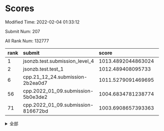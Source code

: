 # Scores

Modified Time: 2022-02-04 01:33:12

Submit Num: 207

All Rank Num: 132777

| rank |               submit               |       score        |       sigma        | pk_num |
| :--- | :--------------------------------- | :----------------- | :----------------- | :----- |
| 1    | jsonzb.test.submission_level_4     | 1013.4892044863024 | 0.7989361807445692 | 2565   |
| 2    | jsonzb.test.test_1                 | 1012.489408095733  | 0.7936268017011098 | 2567   |
| 6    | cpp.21_12_24.submission-2b2ea0d7   | 1011.5279091469695 | 0.8079033142709839 | 2566   |
| 56   | cpp.2022_01_09.submission-5b0e3de2 | 1004.6834781238774 | 0.7218346652665031 | 2577   |
| 71   | cpp.2022_01_09.submission-816672bd | 1003.6908657393363 | 0.7112149242710462 | 2561   |


<details>
<summary>全部</summary>

| rank |                 submit                 |       score        |       sigma        | pk_num |
| :--- | :------------------------------------- | :----------------- | :----------------- | :----- |
| 1    | jsonzb.test.submission_level_4         | 1013.4892044863024 | 0.7989361807445692 | 2565   |
| 2    | jsonzb.test.test_1                     | 1012.489408095733  | 0.7936268017011098 | 2567   |
| 3    | gobigger.level_3.submission_level_3_14 | 1012.1736681949859 | 0.7578980919232291 | 2566   |
| 4    | gobigger.level_3.submission_level_3_18 | 1011.9750059075719 | 0.79687480109068   | 2564   |
| 5    | gobigger.level_3.submission_level_3_3  | 1011.7218754063668 | 0.7644688099195738 | 2571   |
| 6    | cpp.21_12_24.submission-2b2ea0d7       | 1011.5279091469695 | 0.8079033142709839 | 2566   |
| 7    | gobigger.level_3.submission_level_3_37 | 1011.4360003456113 | 0.7653676594516087 | 2562   |
| 8    | gobigger.level_3.submission_level_3_35 | 1011.2537476180678 | 0.7587169668152517 | 2569   |
| 9    | gobigger.level_3.submission_level_3_25 | 1011.1463809571545 | 0.7782365799713618 | 2564   |
| 10   | gobigger.level_3.submission_level_3_49 | 1011.1428215736755 | 0.7889642145801328 | 2564   |
| 11   | gobigger.level_3.submission_level_3_48 | 1011.0921225448429 | 0.7474548110895295 | 2566   |
| 12   | gobigger.level_3.submission_level_3_38 | 1011.0634592187528 | 0.7651053171830973 | 2563   |
| 13   | gobigger.level_3.submission_level_3_6  | 1010.9702099003035 | 0.7645015907180328 | 2570   |
| 14   | gobigger.level_3.submission_level_3_16 | 1010.9376785092198 | 0.775724059035961  | 2569   |
| 15   | gobigger.level_3.submission_level_3_32 | 1010.9135037142249 | 0.7598281994165764 | 2569   |
| 16   | gobigger.level_3.submission_level_3_15 | 1010.8443607146514 | 0.7685005421026566 | 2565   |
| 17   | gobigger.level_3.submission_level_3_26 | 1010.8276093274843 | 0.7748670726210969 | 2565   |
| 18   | gobigger.level_3.submission_level_3_41 | 1010.6861564614024 | 0.7632258173377996 | 2568   |
| 19   | gobigger.level_3.submission_level_3_0  | 1010.3602308781044 | 0.7502206469193514 | 2561   |
| 20   | gobigger.level_3.submission_level_3_34 | 1010.3479948495687 | 0.7679058683581403 | 2565   |
| 21   | gobigger.level_3.submission_level_3_10 | 1010.3241127852544 | 0.7497036822264531 | 2568   |
| 22   | gobigger.level_3.submission_level_3_20 | 1010.3121821579883 | 0.7567745925827414 | 2562   |
| 23   | gobigger.level_3.submission_level_3_24 | 1010.2610530685027 | 0.7716416055741125 | 2559   |
| 24   | gobigger.level_3.submission_level_3_29 | 1010.2271027018552 | 0.7445536157461667 | 2563   |
| 25   | gobigger.level_3.submission_level_3_28 | 1010.2256012539807 | 0.760473177568591  | 2563   |
| 26   | gobigger.level_3.submission_level_3_30 | 1010.2033690829816 | 0.7381720949215252 | 2562   |
| 27   | gobigger.level_3.submission_level_3_40 | 1010.1278239387775 | 0.7544401899982999 | 2568   |
| 28   | gobigger.level_3.submission_level_3_7  | 1010.0435931551668 | 0.7694360069943775 | 2565   |
| 29   | gobigger.level_3.submission_level_3_44 | 1010.0306410164461 | 0.7805234322332627 | 2569   |
| 30   | gobigger.level_3.submission_level_3_11 | 1009.9413850852379 | 0.7643869839981671 | 2567   |
| 31   | gobigger.level_3.submission_level_3_1  | 1009.9280733660788 | 0.7441646568555971 | 2564   |
| 32   | gobigger.level_3.submission_level_3_46 | 1009.8610058709485 | 0.7432036611441004 | 2569   |
| 33   | gobigger.level_3.submission_level_3_36 | 1009.8074205815794 | 0.7605221461449934 | 2566   |
| 34   | gobigger.level_3.submission_level_3_13 | 1009.801227038103  | 0.7582395303015973 | 2569   |
| 35   | gobigger.level_3.submission_level_3_4  | 1009.745743646901  | 0.7671036450573069 | 2563   |
| 36   | gobigger.level_3.submission_level_3_31 | 1009.7324260205306 | 0.757669455238903  | 2564   |
| 37   | gobigger.level_3.submission_level_3_33 | 1009.7074677372219 | 0.768948613676592  | 2568   |
| 38   | gobigger.level_3.submission_level_3_19 | 1009.5909897206894 | 0.7538123522758212 | 2563   |
| 39   | gobigger.level_3.submission_level_3_21 | 1009.5110368950175 | 0.755980805573309  | 2567   |
| 40   | gobigger.level_3.submission_level_3_8  | 1009.4227732915209 | 0.737730601359536  | 2566   |
| 41   | gobigger.level_3.submission_level_3_43 | 1009.3984616093433 | 0.7419628533243771 | 2566   |
| 42   | gobigger.level_3.submission_level_3_9  | 1009.3760271836992 | 0.7783401995049348 | 2560   |
| 43   | gobigger.level_3.submission_level_3_12 | 1009.2372011401721 | 0.7453970017847622 | 2566   |
| 44   | gobigger.level_3.submission_level_3_27 | 1009.0820305213095 | 0.7551809119932071 | 2562   |
| 45   | gobigger.level_3.submission_level_3_17 | 1009.0494115314395 | 0.7506902957771163 | 2565   |
| 46   | gobigger.level_3.submission_level_3_39 | 1009.0095166765709 | 0.7390481410396956 | 2565   |
| 47   | gobigger.level_3.submission_level_3_47 | 1008.982364453178  | 0.7381665557343109 | 2566   |
| 48   | gobigger.level_3.submission_level_3_22 | 1008.9441407560461 | 0.753243528117357  | 2568   |
| 49   | gobigger.level_3.submission_level_3_2  | 1008.7103987948256 | 0.771643075108662  | 2566   |
| 50   | gobigger.level_3.submission_level_3_45 | 1008.6054728547249 | 0.7435129928197034 | 2571   |
| 51   | gobigger.level_3.submission_level_3_23 | 1008.4817168744459 | 0.7488800701266446 | 2568   |
| 52   | gobigger.level_3.submission_level_3_5  | 1008.1295467592124 | 0.7346993718102307 | 2566   |
| 53   | gobigger.level_3.submission_level_3_42 | 1007.8997665047533 | 0.7448950778432948 | 2567   |
| 54   | gobigger.level_1.submission_level_1_32 | 1004.8637461760603 | 0.7176996947201387 | 2567   |
| 55   | gobigger.level_1.submission_level_1_20 | 1004.7167573287118 | 0.7255983874934019 | 2568   |
| 56   | cpp.2022_01_09.submission-5b0e3de2     | 1004.6834781238774 | 0.7218346652665031 | 2577   |
| 57   | gobigger.level_1.submission_level_1_48 | 1004.4401073120051 | 0.7152060688328836 | 2565   |
| 58   | gobigger.level_1.submission_level_1_12 | 1004.372824821553  | 0.7175356523081571 | 2564   |
| 59   | gobigger.level_1.submission_level_1_38 | 1004.329904738186  | 0.716302761475349  | 2567   |
| 60   | gobigger.level_1.submission_level_1_45 | 1004.3203373187289 | 0.7201351495813756 | 2568   |
| 61   | gobigger.level_1.submission_level_1_43 | 1004.3045197640008 | 0.7244435730257981 | 2566   |
| 62   | gobigger.level_1.submission_level_1_18 | 1004.203260627638  | 0.7255448130926531 | 2565   |
| 63   | gobigger.level_1.submission_level_1_7  | 1004.1552587888541 | 0.7110230822139258 | 2564   |
| 64   | gobigger.level_1.submission_level_1_14 | 1004.0335245867465 | 0.7250850521725712 | 2566   |
| 65   | gobigger.level_1.submission_level_1_9  | 1003.8377157277602 | 0.7158892714504027 | 2569   |
| 66   | gobigger.level_1.submission_level_1_40 | 1003.80499470168   | 0.7323367308264475 | 2568   |
| 67   | gobigger.level_1.submission_level_1_39 | 1003.7929552900946 | 0.7199884178860988 | 2563   |
| 68   | gobigger.level_1.submission_level_1_27 | 1003.7541537734886 | 0.7085487564818579 | 2571   |
| 69   | gobigger.level_1.submission_level_1_8  | 1003.7149881895906 | 0.7232505598440491 | 2568   |
| 70   | gobigger.level_1.submission_level_1_15 | 1003.7030956140927 | 0.7225786295557458 | 2563   |
| 71   | cpp.2022_01_09.submission-816672bd     | 1003.6908657393363 | 0.7112149242710462 | 2561   |
| 72   | gobigger.level_1.submission_level_1_6  | 1003.6499031245236 | 0.7199460644926514 | 2565   |
| 73   | gobigger.level_1.submission_level_1_25 | 1003.6333981991289 | 0.7137119627345799 | 2561   |
| 74   | gobigger.level_1.submission_level_1_1  | 1003.5559038328763 | 0.7085593598731171 | 2567   |
| 75   | gobigger.level_1.submission_level_1_4  | 1003.4480901792906 | 0.7117049633896224 | 2565   |
| 76   | gobigger.level_1.submission_level_1_33 | 1003.4300345089893 | 0.7111501279711039 | 2565   |
| 77   | gobigger.level_1.submission_level_1_13 | 1003.2968846146421 | 0.7076038933826526 | 2565   |
| 78   | gobigger.level_1.submission_level_1_47 | 1003.2721516679026 | 0.7116195383878937 | 2563   |
| 79   | gobigger.level_1.submission_level_1_19 | 1003.2541692163064 | 0.7144054391647972 | 2569   |
| 80   | gobigger.level_1.submission_level_1_41 | 1003.1666139848077 | 0.7156540319133029 | 2565   |
| 81   | gobigger.level_1.submission_level_1_35 | 1003.1663851588204 | 0.7284558655184638 | 2560   |
| 82   | gobigger.level_1.submission_level_1_21 | 1003.1431641967357 | 0.716793975853079  | 2563   |
| 83   | gobigger.level_1.submission_level_1_49 | 1003.0840874390899 | 0.7329547083204726 | 2568   |
| 84   | gobigger.level_1.submission_level_1_37 | 1003.0685739432382 | 0.7114836472904996 | 2568   |
| 85   | gobigger.level_1.submission_level_1_26 | 1003.0445949695107 | 0.7142895980374445 | 2566   |
| 86   | gobigger.level_1.submission_level_1_36 | 1003.0435244265808 | 0.7077330612686985 | 2564   |
| 87   | gobigger.level_1.submission_level_1_3  | 1003.0260843667373 | 0.7142509984927586 | 2563   |
| 88   | gobigger.level_1.submission_level_1_28 | 1002.9650061939918 | 0.7167334042509548 | 2568   |
| 89   | gobigger.level_1.submission_level_1_16 | 1002.88652007974   | 0.7110938960879047 | 2571   |
| 90   | gobigger.level_1.submission_level_1_24 | 1002.8321258690219 | 0.7140261746171751 | 2570   |
| 91   | gobigger.level_1.submission_level_1_10 | 1002.8240481725021 | 0.713210465626524  | 2568   |
| 92   | gobigger.level_1.submission_level_1_46 | 1002.8028598019508 | 0.7161231318154022 | 2563   |
| 93   | gobigger.level_1.submission_level_1_11 | 1002.72709774389   | 0.7050498556424981 | 2557   |
| 94   | gobigger.level_1.submission_level_1_5  | 1002.7267928550629 | 0.7171329453921118 | 2569   |
| 95   | gobigger.level_1.submission_level_1_42 | 1002.5504943313549 | 0.7133439627300099 | 2573   |
| 96   | gobigger.level_1.submission_level_1_31 | 1002.5119630685047 | 0.704668789398716  | 2567   |
| 97   | gobigger.level_1.submission_level_1_29 | 1002.4662031823713 | 0.7196898912314877 | 2559   |
| 98   | gobigger.level_1.submission_level_1_30 | 1002.4655276777629 | 0.7183589805648984 | 2562   |
| 99   | gobigger.level_1.submission_level_1_23 | 1002.4572856154891 | 0.7147326627311678 | 2566   |
| 100  | gobigger.level_1.submission_level_1_17 | 1002.378625163685  | 0.7073601132191474 | 2567   |
| 101  | gobigger.level_1.submission_level_1_22 | 1002.2073658759365 | 0.7175232456887644 | 2564   |
| 102  | gobigger.level_1.submission_level_1_2  | 1002.2026408755374 | 0.7076530167484256 | 2568   |
| 103  | gobigger.level_1.submission_level_1_0  | 1002.110864602725  | 0.7048856680044009 | 2564   |
| 104  | gobigger.level_1.submission_level_1_44 | 1002.0232963245328 | 0.7172289057456681 | 2567   |
| 105  | gobigger.level_1.submission_level_1_34 | 1001.8294284041585 | 0.7085780910524936 | 2568   |
| 106  | gobigger.random.submission_random_7    | 998.1888591674269  | 0.6939971852732215 | 2567   |
| 107  | gobigger.random.submission_random_1    | 996.9655871133741  | 0.7194707271385975 | 2563   |
| 108  | gobigger.random.submission_random_18   | 996.743688246735   | 0.7067355797876526 | 2560   |
| 109  | gobigger.random.submission_random_25   | 996.6960281264086  | 0.711247601448262  | 2567   |
| 110  | gobigger.random.submission_random_10   | 996.5800640321187  | 0.7046671807898363 | 2565   |
| 111  | gobigger.random.submission_random_5    | 996.564689846026   | 0.7094984246345692 | 2567   |
| 112  | gobigger.random.submission_random_6    | 996.5374583082839  | 0.7081872767282937 | 2568   |
| 113  | gobigger.random.submission_random_20   | 996.4728487687585  | 0.7044602386764601 | 2567   |
| 114  | gobigger.random.submission_random_24   | 996.4576438012846  | 0.7109386381238952 | 2564   |
| 115  | gobigger.random.submission_random_32   | 996.4229928282562  | 0.7102925043524331 | 2568   |
| 116  | gobigger.random.submission_random_19   | 996.4051355441272  | 0.6971952362478004 | 2563   |
| 117  | gobigger.random.submission_random_42   | 996.3382962707425  | 0.7139505228528464 | 2568   |
| 118  | gobigger.random.submission_random_37   | 996.3081970108506  | 0.7143188579595171 | 2563   |
| 119  | gobigger.random.submission_random_39   | 996.2420284352179  | 0.7166328816300384 | 2562   |
| 120  | gobigger.random.submission_random_2    | 996.2364435878703  | 0.7030281196893275 | 2567   |
| 121  | gobigger.random.submission_random_36   | 996.2112517413799  | 0.7005385558825205 | 2562   |
| 122  | gobigger.random.submission_random_0    | 996.1858121738023  | 0.7255316762319352 | 2561   |
| 123  | gobigger.random.submission_random_34   | 996.1085282291472  | 0.6992514356935899 | 2571   |
| 124  | gobigger.random.submission_random_3    | 996.1048289401018  | 0.6981408370779271 | 2566   |
| 125  | gobigger.random.submission_random_30   | 996.094248922035   | 0.7170948193436911 | 2558   |
| 126  | gobigger.random.submission_random_16   | 996.0914410609222  | 0.7083162275332199 | 2564   |
| 127  | gobigger.random.submission_random_38   | 996.0484835390517  | 0.7050090058206009 | 2566   |
| 128  | gobigger.random.submission_random_35   | 996.0348657623848  | 0.7114365474817897 | 2568   |
| 129  | gobigger.random.submission_random_4    | 995.976978792113   | 0.713489716603456  | 2563   |
| 130  | gobigger.random.submission_random_47   | 995.9539945208215  | 0.7235416599572789 | 2565   |
| 131  | gobigger.random.submission_random_31   | 995.8636101819819  | 0.7106518722671541 | 2567   |
| 132  | gobigger.random.submission_random_26   | 995.8367533093016  | 0.7107341338768218 | 2569   |
| 133  | gobigger.random.submission_random_8    | 995.8101827199699  | 0.7088778633721544 | 2568   |
| 134  | gobigger.random.submission_random_41   | 995.757503356713   | 0.714454100131889  | 2562   |
| 135  | gobigger.random.submission_random_33   | 995.7573163998612  | 0.7076292760810212 | 2568   |
| 136  | gobigger.random.submission_random_13   | 995.6143422196899  | 0.7155662157520174 | 2567   |
| 137  | gobigger.random.submission_random_22   | 995.5638562718344  | 0.7160719718361427 | 2567   |
| 138  | gobigger.random.submission_random_40   | 995.5455476089978  | 0.7357469334984366 | 2567   |
| 139  | gobigger.random.submission_random_11   | 995.4878289739978  | 0.7316845341531717 | 2570   |
| 140  | gobigger.random.submission_random_14   | 995.4395081439847  | 0.7191947349086844 | 2566   |
| 141  | gobigger.random.submission_random_43   | 995.4353466567153  | 0.7088460343119138 | 2568   |
| 142  | gobigger.random.submission_random_17   | 995.4101649458903  | 0.718918974866547  | 2564   |
| 143  | gobigger.random.submission_random_28   | 995.3923300008147  | 0.7142709863012376 | 2566   |
| 144  | gobigger.random.submission_random_46   | 995.3002252391476  | 0.7070354558989782 | 2566   |
| 145  | gobigger.random.submission_random_12   | 995.2994604606558  | 0.7101306717664813 | 2565   |
| 146  | gobigger.random.submission_random_48   | 995.2596080256836  | 0.7075592463457047 | 2561   |
| 147  | gobigger.random.submission_random_15   | 995.227302874566   | 0.7217360934259391 | 2562   |
| 148  | gobigger.random.submission_random_49   | 995.2108973822245  | 0.7073913281999985 | 2569   |
| 149  | gobigger.random.submission_random_44   | 995.208074626254   | 0.698116894947807  | 2569   |
| 150  | gobigger.random.submission_random_27   | 995.0329122266112  | 0.721053895237421  | 2566   |
| 151  | gobigger.random.submission_random_29   | 994.9203925937717  | 0.7270152543065145 | 2565   |
| 152  | gobigger.random.submission_random_23   | 994.8156177441562  | 0.7231310681918843 | 2563   |
| 153  | gobigger.random.submission_random_9    | 994.6990888773464  | 0.7024151842549806 | 2568   |
| 154  | gobigger.level_2.submission_level_2_17 | 993.9694864223627  | 0.7280698316797451 | 2563   |
| 155  | gobigger.random.submission_random_45   | 993.8276643050394  | 0.715190706454997  | 2566   |
| 156  | gobigger.level_2.submission_level_2_47 | 993.6516174704925  | 0.7344523313058922 | 2564   |
| 157  | gobigger.random.submission_random_21   | 993.5862422228422  | 0.7285753171760052 | 2566   |
| 158  | gobigger.level_2.submission_level_2_16 | 993.4065493776891  | 0.7256811712130857 | 2567   |
| 159  | gobigger.level_2.submission_level_2_3  | 993.3697491395371  | 0.7448615254976285 | 2563   |
| 160  | gobigger.level_2.submission_level_2_40 | 993.3389765218495  | 0.7344583813661009 | 2571   |
| 161  | gobigger.level_2.submission_level_2_7  | 993.2874628534878  | 0.7367750986858662 | 2564   |
| 162  | gobigger.level_2.submission_level_2_13 | 993.1551151066349  | 0.7374431542041908 | 2564   |
| 163  | gobigger.level_2.submission_level_2_30 | 993.0867876057634  | 0.7368897351110194 | 2566   |
| 164  | gobigger.level_2.submission_level_2_28 | 992.9299839581648  | 0.7421874531344514 | 2567   |
| 165  | gobigger.level_2.submission_level_2_29 | 992.9104294085203  | 0.7281442331389754 | 2567   |
| 166  | gobigger.level_2.submission_level_2_14 | 992.7813902267122  | 0.7432945144282986 | 2561   |
| 167  | gobigger.level_2.submission_level_2_0  | 992.7162592514265  | 0.7435959827195745 | 2564   |
| 168  | gobigger.level_2.submission_level_2_31 | 992.7070557065309  | 0.7545558853214096 | 2571   |
| 169  | gobigger.level_2.submission_level_2_42 | 992.7021635303753  | 0.7454679833860987 | 2570   |
| 170  | gobigger.level_2.submission_level_2_1  | 992.6540807318086  | 0.7460065720063306 | 2562   |
| 171  | gobigger.level_2.submission_level_2_20 | 992.5746867210813  | 0.7437867618468468 | 2564   |
| 172  | gobigger.level_2.submission_level_2_37 | 992.4439281622161  | 0.7431342855694757 | 2571   |
| 173  | gobigger.level_2.submission_level_2_27 | 992.441305714549   | 0.7430745410746454 | 2569   |
| 174  | gobigger.level_2.submission_level_2_6  | 992.3493827472959  | 0.7485341614244436 | 2563   |
| 175  | gobigger.level_2.submission_level_2_25 | 992.3030696264384  | 0.7357567171729062 | 2566   |
| 176  | gobigger.level_2.submission_level_2_26 | 992.2985443608927  | 0.7547142896424737 | 2565   |
| 177  | gobigger.level_2.submission_level_2_34 | 992.2892672059359  | 0.7453451777849129 | 2565   |
| 178  | gobigger.level_2.submission_level_2_41 | 992.284842866649   | 0.7508876933541538 | 2564   |
| 179  | gobigger.level_2.submission_level_2_46 | 992.0322272219631  | 0.75360653582258   | 2569   |
| 180  | gobigger.level_2.submission_level_2_9  | 991.9788386344361  | 0.7592764342612279 | 2565   |
| 181  | gobigger.level_2.submission_level_2_49 | 991.9642773697652  | 0.7436967877394121 | 2567   |
| 182  | gobigger.level_2.submission_level_2_10 | 991.9373260703052  | 0.7459045808492655 | 2565   |
| 183  | gobigger.level_2.submission_level_2_33 | 991.9204318104262  | 0.7596051447247966 | 2571   |
| 184  | gobigger.level_2.submission_level_2_24 | 991.8832224834024  | 0.7386958307182723 | 2562   |
| 185  | gobigger.level_2.submission_level_2_21 | 991.8486367396195  | 0.7383224075780004 | 2566   |
| 186  | gobigger.level_2.submission_level_2_4  | 991.8484574792759  | 0.7703762312224821 | 2573   |
| 187  | gobigger.level_2.submission_level_2_36 | 991.6951817762085  | 0.7361294482956009 | 2561   |
| 188  | gobigger.level_2.submission_level_2_19 | 991.6807707182577  | 0.735246426200359  | 2565   |
| 189  | gobigger.level_2.submission_level_2_23 | 991.5911797947438  | 0.753798320470653  | 2564   |
| 190  | gobigger.level_2.submission_level_2_12 | 991.4716702518402  | 0.7691601088333273 | 2568   |
| 191  | gobigger.level_2.submission_level_2_15 | 991.4401708140535  | 0.759877768426583  | 2567   |
| 192  | gobigger.level_2.submission_level_2_48 | 991.3794335055499  | 0.7410019722934937 | 2566   |
| 193  | gobigger.level_2.submission_level_2_8  | 991.2923178389403  | 0.7440763727568209 | 2563   |
| 194  | gobigger.level_2.submission_level_2_44 | 991.2136930733845  | 0.7588591375726337 | 2565   |
| 195  | gobigger.level_2.submission_level_2_11 | 991.1756782268036  | 0.7581386515057096 | 2562   |
| 196  | gobigger.level_2.submission_level_2_38 | 991.1697723589149  | 0.7576321692514438 | 2567   |
| 197  | gobigger.level_2.submission_level_2_22 | 991.133534061194   | 0.7435548732819768 | 2563   |
| 198  | gobigger.level_2.submission_level_2_18 | 991.0853293979696  | 0.775494986678342  | 2560   |
| 199  | gobigger.level_2.submission_level_2_35 | 991.0605028503807  | 0.7404758936582034 | 2570   |
| 200  | gobigger.level_2.submission_level_2_43 | 991.040449511956   | 0.7606888617248653 | 2571   |
| 201  | gobigger.level_2.submission_level_2_2  | 990.7515867260032  | 0.7626159661076538 | 2565   |
| 202  | gobigger.level_2.submission_level_2_5  | 990.6138650745374  | 0.7486427672470651 | 2569   |
| 203  | gobigger.level_2.submission_level_2_39 | 990.5922989739734  | 0.7464262575041117 | 2565   |
| 204  | gobigger.level_2.submission_level_2_45 | 990.2908618424684  | 0.7629872221306191 | 2563   |
| 205  | gobigger.level_2.submission_level_2_32 | 990.213237292409   | 0.742551040957812  | 2568   |
| 206  | gobigger.none.submission_none_1        | 977.3485381593568  | 1.473005473619377  | 2567   |
| 207  | gobigger.none.submission_none_0        | 976.7988903250141  | 1.4364170482648242 | 2567   |

</details>